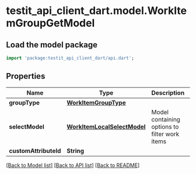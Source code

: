 # testit_api_client_dart.model.WorkItemGroupGetModel

## Load the model package
```dart
import 'package:testit_api_client_dart/api.dart';
```

## Properties
Name | Type | Description | Notes
------------ | ------------- | ------------- | -------------
**groupType** | [**WorkItemGroupType**](WorkItemGroupType.md) |  | 
**selectModel** | [**WorkItemLocalSelectModel**](WorkItemLocalSelectModel.md) | Model containing options to filter work items | [optional] 
**customAttributeId** | **String** |  | [optional] 

[[Back to Model list]](../README.md#documentation-for-models) [[Back to API list]](../README.md#documentation-for-api-endpoints) [[Back to README]](../README.md)


